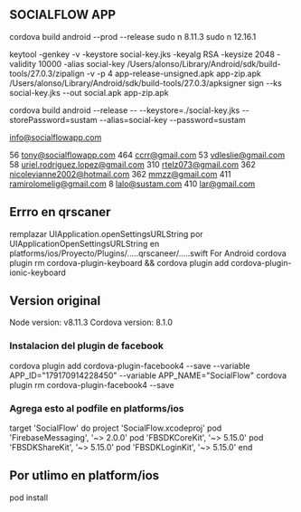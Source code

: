 ## SOCIALFLOW APP

cordova build android --prod --release
sudo n 8.11.3
sudo n 12.16.1

keytool -genkey -v -keystore social-key.jks -keyalg RSA -keysize 2048 -validity 10000 -alias social-key
/Users/alonso/Library/Android/sdk/build-tools/27.0.3/zipalign -v -p 4 app-release-unsigned.apk app-zip.apk
/Users/alonso/Library/Android/sdk/build-tools/27.0.3/apksigner sign --ks social-key.jks --out social.apk app-zip.apk

cordova build android --release -- --keystore=./social-key.jks --storePassword=sustam --alias=social-key --password=sustam

info@socialflowapp.com

56 tony@socialflowapp.com
464 ccrr@gmail.com
53 vdleslie@gmail.com
58 uriel.rodriguez.lopez@gmail.com
310 rtelz073@gmail.com
362 nicolevianne2002@hotmail.com
362 mmzz@gmail.com
411 ramirolomelig@gmail.com
8 	lalo@sustam.com
410	lar@gmail.com

## Errro en qrscaner
remplazar UIApplication.openSettingsURLString por UIApplicationOpenSettingsURLString en platforms/ios/Proyecto/Plugins/.....qrscaneer/.....swift
For Android 
cordova plugin rm cordova-plugin-keyboard && cordova plugin add cordova-plugin-ionic-keyboard

## Version original
Node version: v8.11.3
Cordova version: 8.1.0

### Instalacion del plugin de facebook
cordova plugin add cordova-plugin-facebook4 --save --variable APP_ID="179170914228450" --variable APP_NAME="SocialFlow"
cordova plugin rm cordova-plugin-facebook4 --save

### Agrega esto al podfile en platforms/ios
target 'SocialFlow' do
	project 'SocialFlow.xcodeproj'
	pod 'FirebaseMessaging', '~> 2.0.0'
	pod 'FBSDKCoreKit', '~> 5.15.0'
	pod 'FBSDKShareKit', '~> 5.15.0'
	pod 'FBSDKLoginKit', '~> 5.15.0'
end

## Por utlimo en platform/ios
pod install


